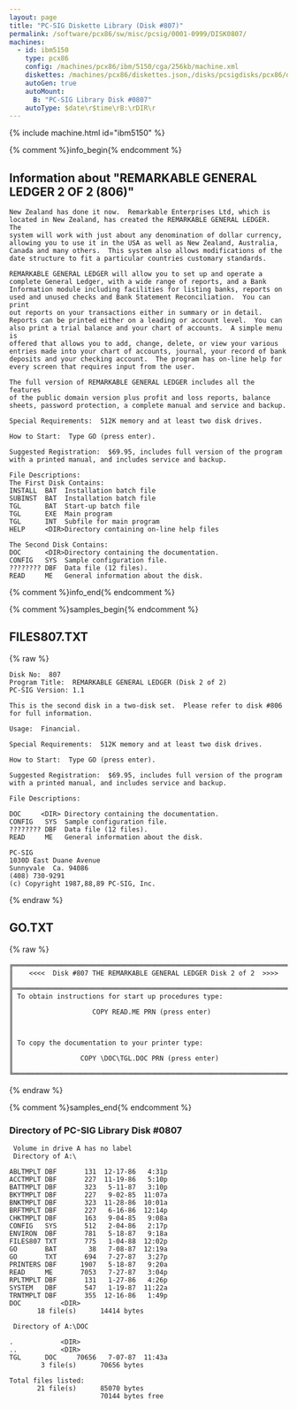 ```yaml
---
layout: page
title: "PC-SIG Diskette Library (Disk #807)"
permalink: /software/pcx86/sw/misc/pcsig/0001-0999/DISK0807/
machines:
  - id: ibm5150
    type: pcx86
    config: /machines/pcx86/ibm/5150/cga/256kb/machine.xml
    diskettes: /machines/pcx86/diskettes.json,/disks/pcsigdisks/pcx86/diskettes.json
    autoGen: true
    autoMount:
      B: "PC-SIG Library Disk #0807"
    autoType: $date\r$time\rB:\rDIR\r
---
```


{% include machine.html id="ibm5150" %}

{% comment %}info_begin{% endcomment %}

## Information about "REMARKABLE GENERAL LEDGER 2 OF 2 (806)"

    New Zealand has done it now.  Remarkable Enterprises Ltd, which is
    located in New Zealand, has created the REMARKABLE GENERAL LEDGER.  The
    system will work with just about any denomination of dollar currency,
    allowing you to use it in the USA as well as New Zealand, Australia,
    Canada and many others.  This system also allows modifications of the
    date structure to fit a particular countries customary standards.
    
    REMARKABLE GENERAL LEDGER will allow you to set up and operate a
    complete General Ledger, with a wide range of reports, and a Bank
    Information module including facilities for listing banks, reports on
    used and unused checks and Bank Statement Reconciliation.  You can print
    out reports on your transactions either in summary or in detail.
    Reports can be printed either on a leading or account level.  You can
    also print a trial balance and your chart of accounts.  A simple menu is
    offered that allows you to add, change, delete, or view your various
    entries made into your chart of accounts, journal, your record of bank
    deposits and your checking account.  The program has on-line help for
    every screen that requires input from the user.
    
    The full version of REMARKABLE GENERAL LEDGER includes all the features
    of the public domain version plus profit and loss reports, balance
    sheets, password protection, a complete manual and service and backup.
    
    Special Requirements:  512K memory and at least two disk drives.
    
    How to Start:  Type GO (press enter).
    
    Suggested Registration:  $69.95, includes full version of the program
    with a printed manual, and includes service and backup.
    
    File Descriptions:
    The First Disk Contains:
    INSTALL  BAT  Installation batch file
    SUBINST  BAT  Installation batch file
    TGL      BAT  Start-up batch file
    TGL      EXE  Main program
    TGL      INT  Subfile for main program
    HELP     <DIR>Directory containing on-line help files
    
    The Second Disk Contains:
    DOC      <DIR>Directory containing the documentation.
    CONFIG   SYS  Sample configuration file.
    ???????? DBF  Data file (12 files).
    READ     ME   General information about the disk.
{% comment %}info_end{% endcomment %}

{% comment %}samples_begin{% endcomment %}

## FILES807.TXT

{% raw %}
```
Disk No:  807
Program Title:  REMARKABLE GENERAL LEDGER (Disk 2 of 2)
PC-SIG Version: 1.1

This is the second disk in a two-disk set.  Please refer to disk #806
for full information.

Usage:  Financial.

Special Requirements:  512K memory and at least two disk drives.

How to Start:  Type GO (press enter).

Suggested Registration:  $69.95, includes full version of the program
with a printed manual, and includes service and backup.

File Descriptions:

DOC     <DIR> Directory containing the documentation.
CONFIG   SYS  Sample configuration file.
???????? DBF  Data file (12 files).
READ     ME   General information about the disk.

PC-SIG
1030D East Duane Avenue
Sunnyvale  Ca. 94086
(408) 730-9291
(c) Copyright 1987,88,89 PC-SIG, Inc.

```
{% endraw %}

## GO.TXT

{% raw %}
```
╔═════════════════════════════════════════════════════════════════════════╗
║    <<<<  Disk #807 THE REMARKABLE GENERAL LEDGER Disk 2 of 2  >>>>      ║
╠═════════════════════════════════════════════════════════════════════════╣
║ To obtain instructions for start up procedures type:                    ║
║                    COPY READ.ME PRN (press enter)                       ║
║                                                                         ║
║ To copy the documentation to your printer type:                         ║
║                 COPY \DOC\TGL.DOC PRN (press enter)                     ║
╚═════════════════════════════════════════════════════════════════════════╝
```
{% endraw %}

{% comment %}samples_end{% endcomment %}

### Directory of PC-SIG Library Disk #0807

     Volume in drive A has no label
     Directory of A:\

    ABLTMPLT DBF       131  12-17-86   4:31p
    ACCTMPLT DBF       227  11-19-86   5:10p
    BATTMPLT DBF       323   5-11-87   3:10p
    BKYTMPLT DBF       227   9-02-85  11:07a
    BNKTMPLT DBF       323  11-28-86  10:01a
    BRFTMPLT DBF       227   6-16-86  12:14p
    CHKTMPLT DBF       163   9-04-85   9:08a
    CONFIG   SYS       512   2-04-86   2:17p
    ENVIRON  DBF       781   5-18-87   9:18a
    FILES807 TXT       775   1-04-88  12:02p
    GO       BAT        38   7-08-87  12:19a
    GO       TXT       694   7-27-87   3:27p
    PRINTERS DBF      1907   5-18-87   9:20a
    READ     ME       7053   7-27-87   3:04p
    RPLTMPLT DBF       131   1-27-86   4:26p
    SYSTEM   DBF       547   1-19-87  11:22a
    TRNTMPLT DBF       355  12-16-86   1:49p
    DOC          <DIR>    
           18 file(s)      14414 bytes

     Directory of A:\DOC

    .            <DIR>    
    ..           <DIR>    
    TGL      DOC     70656   7-07-87  11:43a
            3 file(s)      70656 bytes

    Total files listed:
           21 file(s)      85070 bytes
                           70144 bytes free
